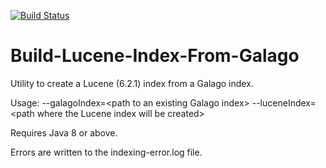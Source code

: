 [![Build Status](https://travis-ci.org/CIIR/Build-Lucene-Index-From-Galago.svg?branch=master)](https://travis-ci.org/CIIR/Build-Lucene-Index-From-Galago)
# Build-Lucene-Index-From-Galago

Utility to create a Lucene (6.2.1) index from a Galago index.

Usage: --galagoIndex=&lt;path to an existing Galago index&gt; --luceneIndex=&lt;path where the Lucene index will be created&gt;

Requires Java 8 or above.

Errors are written to the indexing-error.log file.
